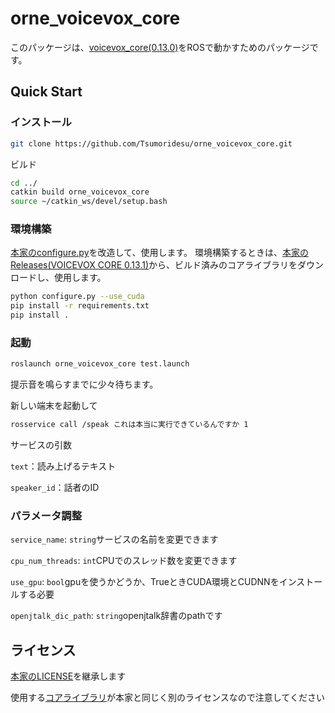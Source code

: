 # orne_voicevox_core


このパッケージは、[voicevox_core(0.13.0)](https://github.com/VOICEVOX/voicevox_core/tree/0.13.0)をROSで動かすためのパッケージです。
##  Quick Start
### インストール

```bash
git clone https://github.com/Tsumoridesu/orne_voicevox_core.git
```
ビルド
```bash
cd ../
catkin build orne_voicevox_core
source ~/catkin_ws/devel/setup.bash 
```


### 環境構築
[本家のconfigure.py](https://github.com/VOICEVOX/voicevox_core/blob/0.13.0/configure.py)を改造して、使用します。
環境構築するときは、[本家のReleases(VOICEVOX CORE 0.13.1)](https://github.com/VOICEVOX/voicevox_core/releases/tag/0.13.1)から、ビルド済みのコアライブラリをダウンロードし、使用します。
```bash
python configure.py --use_cuda
pip install -r requirements.txt
pip install .
```

### 起動
```bash
roslaunch orne_voicevox_core test.launch
```
提示音を鳴らすまでに少々待ちます。

新しい端末を起動して
```bash
rosservice call /speak これは本当に実行できているんですか 1
```
サービスの引数

```text```：読み上げるテキスト

```speaker_id```：話者のID

### パラメータ調整
```service_name```:
```string```サービスの名前を変更できます

```cpu_num_threads```:
```int```CPUでのスレッド数を変更できます

```use_gpu```:
```bool```gpuを使うかどうか、TrueときCUDA環境とCUDNNをインストールする必要

```openjtalk_dic_path```:
```string```openjtalk辞書のpathです

## ライセンス
[本家のLICENSE](https://github.com/VOICEVOX/voicevox_core)を継承します

使用する[コアライブラリ](https://github.com/VOICEVOX/voicevox_core/releases)が本家と同じく別のライセンスなので注意してください
